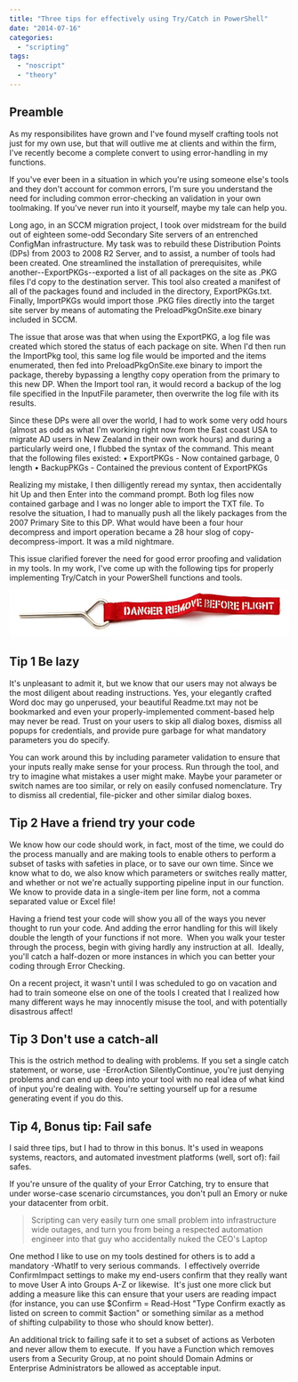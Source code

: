 ```yaml
---
title: "Three tips for effectively using Try/Catch in PowerShell"
date: "2014-07-16"
categories: 
  - "scripting"
tags: 
  - "noscript"
  - "theory"
---
```


## Preamble

As my responsibilites have grown and I've found myself crafting tools not just for my own use, but that will outlive me at clients and within the firm, I've recently become a complete convert to using error-handling in my functions.

If you've ever been in a situation in which you're using someone else's tools and they don't account for common errors, I'm sure you understand the need for including common error-checking an validation in your own toolmaking. If you've never run into it yourself, maybe my tale can help you.

Long ago, in an SCCM migration project, I took over midstream for the build out of eighteen some-odd Secondary Site servers of an entrenched ConfigMan infrastructure. My task was to rebuild these Distribution Points (DPs) from 2003 to 2008 R2 Server, and to assist, a number of tools had been created. One streamlined the installation of prerequisites, while another--ExportPKGs--exported a list of all packages on the site as .PKG files I'd copy to the destination server. This tool also created a manifest of all of the packages found and included in the directory, ExportPKGs.txt. Finally, ImportPKGs would import those .PKG files directly into the target site server by means of automating the PreloadPkgOnSite.exe binary included in SCCM.

The issue that arose was that when using the ExportPKG, a log file was created which stored the status of each package on site. When I'd then run the ImportPkg tool, this same log file would be imported and the items enumerated, then fed into PreloadPkgOnSite.exe binary to import the package, thereby bypassing a lengthy copy operation from the primary to this new DP. When the Import tool ran, it would record a backup of the log file specified in the InputFile parameter, then overwrite the log file with its results.

Since these DPs were all over the world, I had to work some very odd hours (almost as odd as what I'm working right now from the East coast USA to migrate AD users in New Zealand in their own work hours) and during a particularly weird one, I flubbed the syntax of the command. This meant that the following files existed: • ExportPKGs - Now contained garbage, 0 length • BackupPKGs - Contained the previous content of ExportPKGs

Realizing my mistake, I then dilligently reread my syntax, then accidentally hit Up and then Enter into the command prompt. Both log files now contained garbage and I was no longer able to import the TXT file. To resolve the situation, I had to manually push all the likely packages from the 2007 Primary Site to this DP. What would have been a four hour decompress and import operation became a 28 hour slog of copy-decompress-import. It was a mild nightmare.

This issue clarified forever the need for good error proofing and validation in my tools. In my work, I've come up with the following tips for properly implementing Try/Catch in your PowerShell functions and tools.

[![failsafe](images/failsafe1.jpg)](https://foxdeploy.files.wordpress.com/2014/07/failsafe1.jpg)

## Tip 1 Be lazy

It's unpleasant to admit it, but we know that our users may not always be the most diligent about reading instructions. Yes, your elegantly crafted Word doc may go unperused, your beautiful Readme.txt may not be bookmarked and even your properly-implemented comment-based help may never be read. Trust on your users to skip all dialog boxes, dismiss all popups for credentials, and provide pure garbage for what mandatory parameters you do specify.

You can work around this by including parameter validation to ensure that your inputs really make sense for your process. Run through the tool, and try to imagine what mistakes a user might make. Maybe your parameter or switch names are too similar, or rely on easily confused nomenclature. Try to dismiss all credential, file-picker and other similar dialog boxes.

## Tip 2 Have a friend try your code

We know how our code should work, in fact, most of the time, we could do the process manually and are making tools to enable others to perform a subset of tasks with safeties in place, or to save our own time. Since we know what to do, we also know which parameters or switches really matter, and whether or not we're actually supporting pipeline input in our function. We know to provide data in a single-item per line form, not a comma separated value or Excel file!

Having a friend test your code will show you all of the ways you never thought to run your code. And adding the error handling for this will likely double the length of your functions if not more.  When you walk your tester through the process, begin with giving hardly any instruction at all.  Ideally, you'll catch a half-dozen or more instances in which you can better your coding through Error Checking.

On a recent project, it wasn't until I was scheduled to go on vacation and had to train someone else on one of the tools I created that I realized how many different ways he may innocently misuse the tool, and with potentially disastrous affect!

## Tip 3 Don't use a catch-all

This is the ostrich method to dealing with problems. If you set a single catch statement, or worse, use -ErrorAction SilentlyContinue, you're just denying problems and can end up deep into your tool with no real idea of what kind of input you're dealing with. You're setting yourself up for a resume generating event if you do this.

## Tip 4, Bonus tip: Fail safe

I said three tips, but I had to throw in this bonus. It's used in weapons systems, reactors, and automated investment platforms (well, sort of): fail safes.

If you're unsure of the quality of your Error Catching, try to ensure that under worse-case scenario circumstances, you don't pull an Emory or nuke your datacenter from orbit.

> Scripting can very easily turn one small problem into infrastructure wide outages, and turn you from being a respected automation engineer into that guy who accidentally nuked the CEO's Laptop

One method I like to use on my tools destined for others is to add a mandatory -WhatIf to very serious commands.  I effectively override ConfirmImpact settings to make my end-users confirm that they really want to move User A into Groups A-Z or likewise.  It's just one more click but adding a measure like this can ensure that your users are reading impact (for instance, you can use $Confirm = Read-Host "Type Confirm exactly as listed on screen to commit $action" or something similar as a method of shifting culpability to those who should know better).

An additional trick to failing safe it to set a subset of actions as Verboten and never allow them to execute.  If you have a Function which removes users from a Security Group, at no point should Domain Admins or Enterprise Administrators be allowed as acceptable input.
